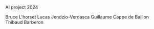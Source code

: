 AI project 2024 

Bruce L'horset
Lucas Jendzio-Verdasca
Guillaume Cappe de Baillon
Thibaud Barberon

